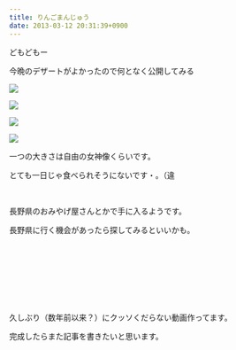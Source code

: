 ```yaml
---
title: りんごまんじゅう
date: 2013-03-12 20:31:39+0900
---
```

<p>どもどもー</p>
<p>今晩のデザートがよかったので何となく公開してみる</p>
<p><img src="https://lh4.googleusercontent.com/-KLRL_2BbLy4/UT8NFZwrFpI/AAAAAAAABps/ujE9bN59L3Q/s640/IMG_0240.JPG" /></p>
<p><img src="https://lh5.googleusercontent.com/-HwtLpCbOcuQ/UT8NBTSsXJI/AAAAAAAABpk/eCCS8uJt06g/s640/IMG_0243.JPG" /></p>
<p><img src="https://lh4.googleusercontent.com/-5hMsBBulDJc/UT8M-SzjaYI/AAAAAAAABpc/coXQssn6BC4/s640/IMG_0244.JPG" /></p>
<p><img src="https://lh4.googleusercontent.com/-xE1Tg7K_Rj0/UT8NK9K9f0I/AAAAAAAABp0/L3IQ09IFazY/s640/IMG_0246.JPG" /></p>
<p>一つの大きさは自由の女神像くらいです。</p>
<p>とても一日じゃ食べられそうにないです・。（違</p>
<p>&nbsp;</p>
<p>長野県のおみやげ屋さんとかで手に入るようです。</p>
<p>長野県に行く機会があったら探してみるといいかも。</p>
<p>&nbsp;</p>
<p>&nbsp;</p>
<p>&nbsp;</p>
<p>&nbsp;</p>
<p>久しぶり（数年前以来？）にクッソくだらない動画作ってます。</p>
<p>完成したらまた記事を書きたいと思います。</p>
